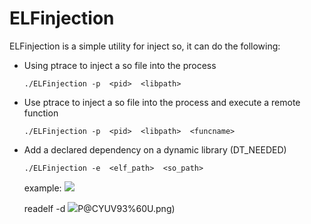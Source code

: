 # ELFinjection
ELFinjection is a simple utility for inject so, it can do the following:

* Using ptrace to inject a so file into the process
  ```
  ./ELFinjection -p  <pid>  <libpath> 
  ```
* Use ptrace to inject a so file into the process and execute a remote function
  ```
  ./ELFinjection -p  <pid>  <libpath>  <funcname>
  ```
* Add a declared dependency on a dynamic library (DT_NEEDED)
  ```
  ./ELFinjection -e  <elf_path>  <so_path>
  ```
  example:
  ![](c:/Users/Administrator.DESKTOP-BA7RGS4/AppData/Roaming/Tencent/Users/2535836763/QQ/WinTemp/RichOle/AG3XPYHJPTE4%5B%5DV7L_U~BT2.png)

  readelf -d 
  ![](c:/Users/Administrator.DESKTOP-BA7RGS4/AppData/Roaming/Tencent/Users/2535836763/QQ/WinTemp/RichOle/8B@@X%5B_O7U5R)P@CYUV93%60U.png)